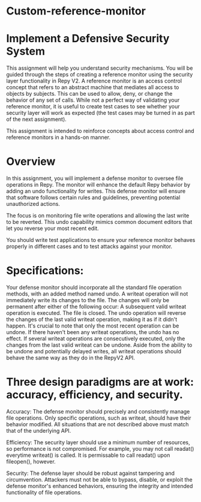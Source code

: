 # Custom-reference-monitor
# Implement a Defensive Security System
This assignment will help you understand security mechanisms. You will be guided through the steps of creating a reference monitor using the security layer functionality in Repy V2. A reference monitor is an access control concept that refers to an abstract machine that mediates all access to objects by subjects. This can be used to allow, deny, or change the behavior of any set of calls. While not a perfect way of validating your reference monitor, it is useful to create test cases to see whether your security layer will work as expected (the test cases may be turned in as part of the next assignment).

This assignment is intended to reinforce concepts about access control and reference monitors in a hands-on manner.

# Overview
In this assignment, you will implement a defense monitor to oversee file operations in Repy. The monitor will enhance the default Repy behavior by adding an undo functionality for writes. This defense monitor will ensure that software follows certain rules and guidelines, preventing potential unauthorized actions.

The focus is on monitoring file write operations and allowing the last write to be reverted. This undo capability mimics common document editors that let you reverse your most recent edit.

You should write test applications to ensure your reference monitor behaves properly in different cases and to test attacks against your monitor.

# Specifications:
Your defense monitor should incorporate all the standard file operation methods, with an added method named undo.
A writeat operation will not immediately write its changes to the file. The changes will only be permanent after either of the following occur:
A subsequent valid writeat operation is executed.
The file is closed.
The undo operation will reverse the changes of the last valid writeat operation, making it as if it didn't happen. It's crucial to note that only the most recent operation can be undone. If there haven't been any writeat operations, the undo has no effect. If several writeat operations are consecutively executed, only the changes from the last valid writeat can be undone.
Aside from the ability to be undone and potentially delayed writes, all writeat operations should behave the same way as they do in the RepyV2 API.

# Three design paradigms are at work: accuracy, efficiency, and security.

Accuracy: The defense monitor should precisely and consistently manage file operations. Only specific operations, such as writeat, should have their behavior modified. All situations that are not described above must match that of the underlying API.

Efficiency: The security layer should use a minimum number of resources, so performance is not compromised. For example, you may not call readat() everytime writeat() is called. It is permissable to call readat() upon fileopen(), however.

Security: The defense layer should be robust against tampering and circumvention. Attackers must not be able to bypass, disable, or exploit the defense monitor's enhanced behaviors, ensuring the integrity and intended functionality of file operations.
